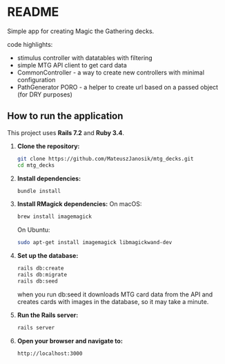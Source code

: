 # README

Simple app for creating Magic the Gathering decks.

code highlights:
- stimulus controller with datatables with filtering
- simple MTG API client to get card data
- CommonController - a way to create new controllers with minimal configuration
- PathGenerator PORO - a helper to create url based on a passed object (for DRY purposes)

## How to run the application

This project uses **Rails 7.2** and **Ruby 3.4**.

1. **Clone the repository:**
    ```sh
    git clone https://github.com/MateuszJanosik/mtg_decks.git
    cd mtg_decks
    ```

2. **Install dependencies:**
    ```sh
    bundle install
    ```

3. **Install RMagick dependencies:**
    On macOS:
    ```sh
    brew install imagemagick
    ```
    On Ubuntu:
    ```sh
    sudo apt-get install imagemagick libmagickwand-dev
    ```

4. **Set up the database:**
    ```sh
    rails db:create
    rails db:migrate
    rails db:seed
    ```
    when you run db:seed it downloads MTG card data from the API and creates cards with images in the database, so it may take a minute.

5. **Run the Rails server:**
    ```sh
    rails server
    ```

6. **Open your browser and navigate to:**
    ```
    http://localhost:3000
    ```
